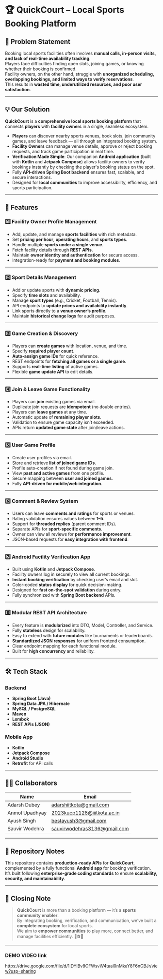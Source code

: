 # 🏆 QuickCourt – Local Sports Booking Platform

## 📜 Problem Statement
Booking local sports facilities often involves **manual calls, in-person visits, and lack of real-time availability tracking**.  
Players face difficulties finding open slots, joining games, or knowing whether their booking is confirmed.  
Facility owners, on the other hand, struggle with **unorganized scheduling, overlapping bookings, and limited ways to verify reservations**.  
This results in **wasted time, underutilized resources, and poor user satisfaction**.

---

## 💡 Our Solution
**QuickCourt** is a **comprehensive local sports booking platform** that connects **players** with **facility owners** in a single, seamless ecosystem.

- **Players** can discover nearby sports venues, book slots, join community games, and leave feedback — all through an integrated booking system.
- **Facility Owners** can manage venue details, approve or reject booking requests, and track game participation in real time.
- **Verification Made Simple**: Our companion **Android application** (built with **Kotlin** and **Jetpack Compose**) allows facility owners to verify bookings instantly by checking the player's booking status on the spot.
- Fully **API-driven Spring Boot backend** ensures fast, scalable, and secure interactions.
- Designed for **local communities** to improve accessibility, efficiency, and sports participation.

---

## 🚀 Features

### 1️⃣ **Facility Owner Profile Management**
- Add, update, and manage **sports facilities** with rich metadata.
- Set **pricing per hour**, **operating hours**, and **sports types**.
- Handle multiple **sports under a single venue**.
- Fetch facility details through **REST APIs**.
- Maintain **owner identity and authentication** for secure access.
- Integration-ready for **payment and booking modules**.

---

### 2️⃣ **Sport Details Management**
- Add or update sports with **dynamic pricing**.
- Specify **time slots** and availability.
- Manage **sport types** (e.g., Cricket, Football, Tennis).
- API endpoints to **update prices and availability instantly**.
- Link sports directly to a **venue owner’s profile**.
- Maintain **historical change logs** for audit purposes.

---

### 3️⃣ **Game Creation & Discovery**
- Players can **create games** with location, venue, and time.
- Specify **required player count**.
- **Auto-assign game IDs** for quick reference.
- REST endpoints for **fetching all games or a single game**.
- Supports **real-time listing** of active games.
- Flexible **game update API** to edit details.

---

### 4️⃣ **Join & Leave Game Functionality**
- Players can **join** existing games via email.
- Duplicate join requests are **idempotent** (no double entries).
- Players can **leave games** at any time.
- Automatic update of **remaining player slots**.
- Validation to ensure game capacity isn’t exceeded.
- APIs return **updated game state** after join/leave actions.

---

### 5️⃣ **User Game Profile**
- Create user profiles via email.
- Store and retrieve **list of joined game IDs**.
- Profile auto-creation if not found during game join.
- View **past and active games** from one profile.
- Secure mapping between **user and joined games**.
- Fully **API-driven for mobile/web integration**.

---

### 6️⃣ **Comment & Review System**
- Users can leave **comments and ratings** for sports or venues.
- Rating validation ensures values between **1–5**.
- Support for **threaded replies** (parent comment IDs).
- Separate APIs for **sport-specific comments**.
- Owner can view all reviews for **performance improvement**.
- JSON-based requests for **easy integration with frontend**.

---

### 7️⃣ **Android Facility Verification App**
- Built using **Kotlin** and **Jetpack Compose**.
- Facility owners log in securely to view all current bookings.
- **Instant booking verification** by checking user’s email and slot.
- Color-coded **status display** for quick decision-making.
- Designed for **fast on-the-spot validation** during entry.
- Fully synchronized with **Spring Boot backend** APIs.

---

### 8️⃣ **Modular REST API Architecture**
- Every feature is **modularized** into DTO, Model, Controller, and Service.
- Fully **stateless** design for scalability.
- Easy to extend with **future modules** like tournaments or leaderboards.
- **Standardized JSON responses** for uniform frontend consumption.
- Clear endpoint mapping for each functional module.
- Built for **high concurrency** and reliability.

---

## 🛠 Tech Stack

### Backend
- **Spring Boot (Java)**
- **Spring Data JPA / Hibernate**
- **MySQL / PostgreSQL**
- **Maven**
- **Lombok**
- **REST APIs (JSON)**

### Mobile App
- **Kotlin**
- **Jetpack Compose**
- **Android Studio**
- **Retrofit** for API calls

---

## 👨‍💻 Collaborators

| Name | Email |
|------|-------|
| Adarsh Dubey | adarshiitkota@gmail.com |
| Anmol Upadhyay | 2023kucp1128@iiitkota.ac.in |
| Ayush Singh | bestayush3@gmail.com |
| Sauvir Wodehra | sauvirwodehras3136@gmail.com |

---

## 📌 Repository Notes
This repository contains **production-ready APIs** for **QuickCourt**, complemented by a fully functional **Android app** for booking verification.  
It’s built following **enterprise-grade coding standards** to ensure **scalability, security, and maintainability**.

---

## 🎯 Closing Note
> **QuickCourt** is more than a booking platform — it’s a **sports community enabler**.  
By integrating booking, verification, and communication, we’ve built a **complete ecosystem** for local sports.  
We aim to **empower communities** to play more, connect better, and manage facilities efficiently. 🏏⚽🏀

---
### DEMO VIDEO link
https://drive.google.com/file/d/1IDYlBv8OFWsvW4taal0nMkaY8F6nGBJr/view?usp=sharing


